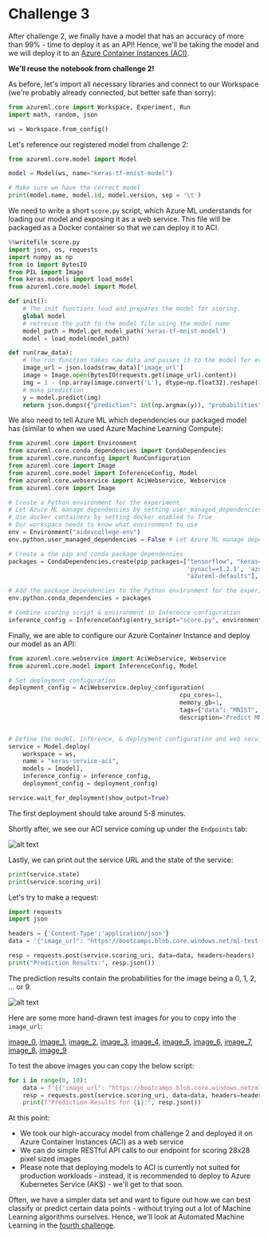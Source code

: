 # Challenge 3

After challenge 2, we finally have a model that has an accuracy of more than 99% - time to deploy it as an API!
Hence, we'll be taking the model and we will deploy it to an [Azure Container Instances (ACI)](https://azure.microsoft.com/en-us/services/container-instances/).

**We'll reuse the notebook from challenge 2!**

As before, let's import all necessary libraries and connect to our Workspace (we're probably already connected, but better safe than sorry):

```python
from azureml.core import Workspace, Experiment, Run
import math, random, json

ws = Workspace.from_config()
```

Let's reference our registered model from challenge 2:

```python
from azureml.core.model import Model

model = Model(ws, name="keras-tf-mnist-model")

# Make sure we have the correct model
print(model.name, model.id, model.version, sep = '\t')
```

We need to write a short `score.py` script, which Azure ML understands for loading our model and exposing it as a web service. This file will be packaged as a Docker container so that we can deploy it to ACI.

```python
%%writefile score.py
import json, os, requests
import numpy as np
from io import BytesIO
from PIL import Image
from keras.models import load_model
from azureml.core.model import Model

def init():
    # The init functions load and prepares the model for scoring.
    global model
    # retreive the path to the model file using the model name
    model_path = Model.get_model_path('keras-tf-mnist-model')
    model = load_model(model_path)

def run(raw_data):
    # The run function takes raw data and passes it to the model for evaluation.
    image_url = json.loads(raw_data)['image_url']    
    image = Image.open(BytesIO(requests.get(image_url).content))
    img = 1 - (np.array(image.convert('L'), dtype=np.float32).reshape(1, 28, 28, 1) / 255.0)
    # make prediction
    y = model.predict(img)
    return json.dumps({"prediction": int(np.argmax(y)), "probabilities": y.tolist()})
```

We also need to tell Azure ML which dependencies our packaged model has (similar to when we used Azure Machine Learning Compute):

```python
from azureml.core import Environment
from azureml.core.conda_dependencies import CondaDependencies
from azureml.core.runconfig import RunConfiguration
from azureml.core import Image
from azureml.core.model import InferenceConfig, Model
from azureml.core.webservice import AciWebservice, Webservice
from azureml.core import Image

# Create a Python environment for the experiment
# Let Azure ML manage dependencies by setting user_managed_dependencies to False
# Use docker containers by setting docker.enabled to True
# Our workspace needs to know what environment to use
env = Environment("aidevcollege-env")
env.python.user_managed_dependencies = False # Let Azure ML manage dependencies

# Create a the pip and conda package dependencies
packages = CondaDependencies.create(pip_packages=["tensorflow", "keras==2.6.0", "astor", 'azureml-sdk', 
                                                  'pynacl==1.2.1', 'azureml-dataprep', "pillow==5.3.0",
                                                  "azureml-defaults"], pin_sdk_version=False)

# Add the package dependencies to the Python environment for the experiment
env.python.conda_dependencies = packages

# Combine scoring script & environment in Inference configuration
inference_config = InferenceConfig(entry_script="score.py", environment=env)

```

Finally, we are able to configure our Azure Container Instance and deploy our model as an API:

```python
from azureml.core.webservice import AciWebservice, Webservice
from azureml.core.model import InferenceConfig, Model

# Set deployment configuration
deployment_config = AciWebservice.deploy_configuration(
                                                cpu_cores=1, 
                                                memory_gb=1, 
                                                tags={"data": "MNIST",  "method" : "keras-tf"}, 
                                                description='Predict MNIST with Keras and TensorFlow')


# Define the model, inference, & deployment configuration and web service name and location to deploy
service = Model.deploy(
    workspace = ws,
    name = "keras-service-aci",
    models = [model],
    inference_config = inference_config,
    deployment_config = deployment_config)

service.wait_for_deployment(show_output=True)
```

The first deployment should take around 5-8 minutes.

Shortly after, we see our ACI service coming up under the `Endpoints` tab:

![alt text](../images/kerasacideploy.png "Our ACI is deploying")

Lastly, we can print out the service URL and the state of the service:

```python
print(service.state)
print(service.scoring_uri)
```

Let's try to make a request:

```python
import requests
import json

headers = {'Content-Type':'application/json'}
data = '{"image_url": "https://bootcamps.blob.core.windows.net/ml-test-images/4.png"}'

resp = requests.post(service.scoring_uri, data=data, headers=headers)
print("Prediction Results:", resp.json())
```

The prediction results contain the probabilities for the image being a 0, 1, 2, ... or 9.

![alt text](../images/03-api_results.png "Our prediction results")

Here are some more hand-drawn test images for you to copy into the `image_url`: <br>

[image_0](https://bootcamps.blob.core.windows.net/ml-test-images/0.png), 
[image_1](https://bootcamps.blob.core.windows.net/ml-test-images/1.png), 
[image_2](https://bootcamps.blob.core.windows.net/ml-test-images/2.png), 
[image_3](https://bootcamps.blob.core.windows.net/ml-test-images/3.png), 
[image_4](https://bootcamps.blob.core.windows.net/ml-test-images/4.png), 
[image_5](https://bootcamps.blob.core.windows.net/ml-test-images/5.png), 
[image_6](https://bootcamps.blob.core.windows.net/ml-test-images/6.png), 
[image_7](https://bootcamps.blob.core.windows.net/ml-test-images/7.png), 
[image_8](https://bootcamps.blob.core.windows.net/ml-test-images/8.png), 
[image_9](https://bootcamps.blob.core.windows.net/ml-test-images/9.png) <br>

To test the above images you can copy the below script:
```python
for i in range(0, 10):
    data = f'{{"image_url": "https://bootcamps.blob.core.windows.net/ml-test-images/{i}.png"}}'
    resp = requests.post(service.scoring_uri, data=data, headers=headers)
    print(f"Prediction Results for {i}:", resp.json())
```

At this point:

* We took our high-accuracy model from challenge 2 and deployed it on Azure Container Instances (ACI) as a web service
* We can do simple RESTful API calls to our endpoint for scoring 28x28 pixel sized images
* Please note that deploying models to ACI is currently not suited for production workloads - instead, it is recommended to deploy to Azure Kubernetes Service (AKS) - we'll get to that soon.

Often, we have a simpler data set and want to figure out how we can best classify or predict certain data points - without trying out a lot of Machine Learning algorithms ourselves. Hence, we'll look at Automated Machine Learning in the [fourth challenge](challenge_04.md).

